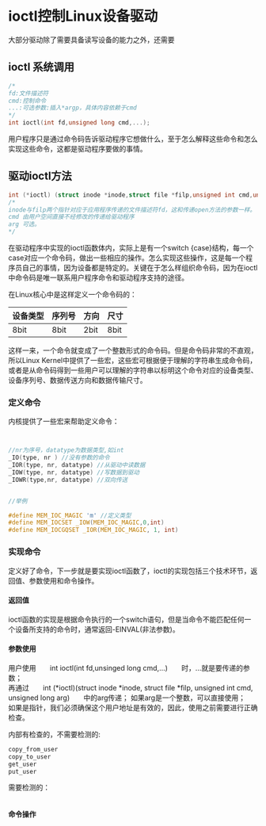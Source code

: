 # ioctl控制Linux设备驱动
大部分驱动除了需要具备读写设备的能力之外，还需要
## ioctl 系统调用

```c
/*
fd:文件描述符
cmd:控制命令
...:可选参数:插入*argp，具体内容依赖于cmd
*/
int ioctl(int fd,unsigned long cmd,...);

```

用户程序只是通过命令码告诉驱动程序它想做什么，至于怎么解释这些命令和怎么实现这些命令，这都是驱动程序要做的事情。

## 驱动ioctl方法

```c
int (*ioctl) (struct inode *inode,struct file *filp,unsigned int cmd,unsigned long arg);
/*
inode与filp两个指针对应于应用程序传递的文件描述符fd，这和传递open方法的参数一样。
cmd 由用户空间直接不经修改的传递给驱动程序
arg 可选。
*/
```
在驱动程序中实现的ioctl函数体内，实际上是有一个switch {case}结构，每一个case对应一个命令码，做出一些相应的操作。怎么实现这些操作，这是每一个程序员自己的事情，因为设备都是特定的。关键在于怎么样组织命令码，因为在ioctl中命令码是唯一联系用户程序命令和驱动程序支持的途径。


在Linux核心中是这样定义一个命令码的：  

| 设备类型 | 序列号 | 方向 | 尺寸 |
|----------|--------|------|------|
| 8bit     | 8bit   | 2bit | 8bit |

这样一来，一个命令就变成了一个整数形式的命令码。但是命令码非常的不直观，所以Linux Kernel中提供了一些宏，这些宏可根据便于理解的字符串生成命令码，或者是从命令码得到一些用户可以理解的字符串以标明这个命令对应的设备类型、设备序列号、数据传送方向和数据传输尺寸。

### 定义命令
内核提供了一些宏来帮助定义命令：
```c


//nr为序号，datatype为数据类型,如int
_IO(type, nr ) //没有参数的命令
_IOR(type, nr, datatype) //从驱动中读数据
_IOW(type, nr, datatype) //写数据到驱动
_IOWR(type,nr, datatype) //双向传送


//举例

#define MEM_IOC_MAGIC 'm' //定义类型
#define MEM_IOCSET _IOW(MEM_IOC_MAGIC,0,int)
#define MEM_IOCGQSET _IOR(MEM_IOC_MAGIC, 1, int)
```


### 实现命令
定义好了命令，下一步就是要实现ioctl函数了，ioctl的实现包括三个技术环节，返回值、参数使用和命令操作。

#### 返回值
ioctl函数的实现是根据命令执行的一个switch语句，但是当命令不能匹配任何一个设备所支持的命令时，通常返回-EINVAL(非法参数)。

#### 参数使用

用户使用　　int ioctl(int fd,unsinged long cmd,...)　　时，...就是要传递的参数；  
再通过　　int (*ioctl)(struct inode *inode, struct file *filp, unsigned int cmd, unsigned long arg)　　中的arg传递； 
如果arg是一个整数，可以直接使用；  
如果是指针，我们必须确保这个用户地址是有效的，因此，使用之前需要进行正确检查。


内部有检查的，不需要检测的:
```c
copy_from_user
copy_to_user
get_user
put_user

```

需要检测的：
```c

```

#### 命令操作



